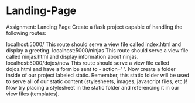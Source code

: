 # Landing-Page

Assignment: Landing Page
Create a flask project capable of handling the following routes:

localhost:5000/    This route should serve a view file called index.html and display a greeting.
localhost:5000/ninjas    This route should serve a view file called ninjas.html and display information about ninjas.
localhost:5000/dojos/new    This route should serve a view file called dojos.html and have a form be sent to - action=' '.
Now create a folder inside of our project labeled static. Remember, this static folder will be used to serve all of our static content (stylesheets, images, javascript files, etc.)! Now try placing a stylesheet in the static folder and referencing it in our view files (templates). 
